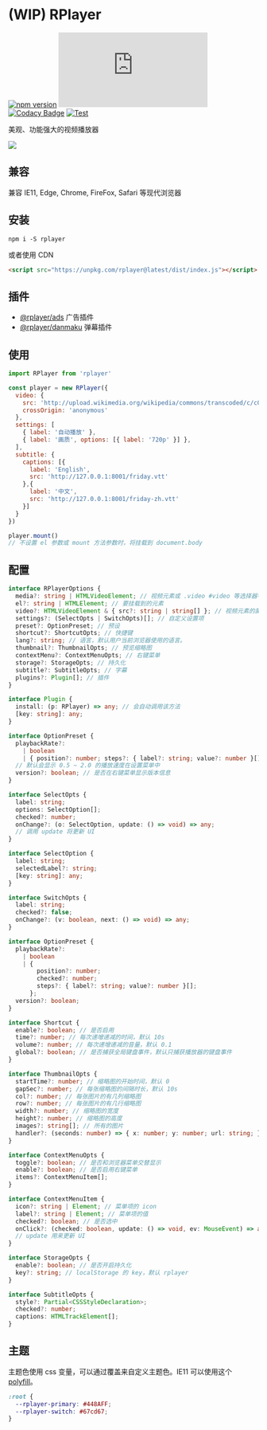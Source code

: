 # (WIP) RPlayer

[![npm version](https://img.shields.io/npm/v/rplayer.svg)](https://github.com/woopen/RPlayer) 
[![gzip size](https://img.badgesize.io/https:/unpkg.com/rplayer/dist/index.min.js?amp%3Blabel=size&compression=gzip)](https:/unpkg.com/rplayer/dist/index.min.js) 
[![Codacy Badge](https://app.codacy.com/project/badge/Grade/08e3f1086b5748aaa745ca655ecd1c6a)](https://www.codacy.com/gh/woopen/RPlayer/dashboard?utm_source=github.com&amp;utm_medium=referral&amp;utm_content=woopen/RPlayer&amp;utm_campaign=Badge_Grade) 
[![Test](https://github.com/woopen/RPlayer/actions/workflows/test.yml/badge.svg?branch=main)](https://github.com/woopen/RPlayer/actions/workflows/test.yml) 

美观、功能强大的视频播放器

![](https://i.loli.net/2020/07/12/QW1pa3O2JUAGyT6.png)

## 兼容

兼容 IE11, Edge, Chrome, FireFox, Safari 等现代浏览器

## 安装

```
npm i -S rplayer
```

或者使用 CDN

```html
<script src="https://unpkg.com/rplayer@latest/dist/index.js"></script>
```

## 插件

- [@rplayer/ads](https://github.com/woopen/RPlayer/tree/master/packages/rplayer-ads)  广告插件
- [@rplayer/danmaku](https://github.com/woopen/RPlayer/tree/master/packages/rplayer-danmaku)  弹幕插件

## 使用

```javascript
import RPlayer from 'rplayer'

const player = new RPlayer({
  video: {
    src: 'http://upload.wikimedia.org/wikipedia/commons/transcoded/c/c0/Big_Buck_Bunny_4K.webm/Big_Buck_Bunny_4K.webm.480p.vp9.webm',
    crossOrigin: 'anonymous'
  },
  settings: [
    { label: '自动播放' },
    { label: '画质', options: [{ label: '720p' }] },
  ],
  subtitle: {
    captions: [{
      label: 'English',
      src: 'http://127.0.0.1:8001/friday.vtt'
    },{
      label: '中文',
      src: 'http://127.0.0.1:8001/friday-zh.vtt'
    }]
  }
})

player.mount()
// 不设置 el 参数或 mount 方法参数时，将挂载到 document.body
```

## 配置

```typescript
interface RPlayerOptions {
  media?: string | HTMLVideoElement; // 视频元素或 .video #video 等选择器字符串
  el?: string | HTMLElement; // 要挂载到的元素
  video?: HTMLVideoElement & { src?: string | string[] }; // 视频元素的属性
  settings?: (SelectOpts | SwitchOpts)[]; // 自定义设置项
  preset?: OptionPreset; // 预设
  shortcut?: ShortcutOpts; // 快捷键
  lang?: string; // 语言，默认用户当前浏览器使用的语言。
  thumbnail?: ThumbnailOpts; // 预览缩略图
  contextMenu?: ContextMenuOpts; // 右键菜单
  storage?: StorageOpts; // 持久化
  subtitle?: SubtitleOpts; // 字幕
  plugins?: Plugin[]; // 插件
}

interface Plugin {
  install: (p: RPlayer) => any; // 会自动调用该方法
  [key: string]: any;
}

interface OptionPreset {
  playbackRate?:
    | boolean
    | { position?: number; steps?: { label?: string; value?: number }[] };
  // 默认会显示 0.5 ~ 2.0 的播放速度在设置菜单中
  version?: boolean; // 是否在右键菜单显示版本信息
}

interface SelectOpts {
  label: string;
  options: SelectOption[];
  checked?: number;
  onChange?: (o: SelectOption, update: () => void) => any;
  // 调用 update 将更新 UI
}

interface SelectOption {
  label: string;
  selectedLabel?: string;
  [key: string]: any;
}

interface SwitchOpts {
  label: string;
  checked?: false;
  onChange?: (v: boolean, next: () => void) => any;
}

interface OptionPreset {
  playbackRate?:
    | boolean
    | {
        position?: number;
        checked?: number;
        steps?: { label?: string; value?: number }[];
      };
  version?: boolean;
}

interface Shortcut {
  enable?: boolean; // 是否启用
  time?: number; // 每次递增递减的时间，默认 10s
  volume?: number; // 每次递增递减的音量，默认 0.1
  global?: boolean; // 是否捕获全局键盘事件，默认只捕获播放器的键盘事件
}

interface ThumbnailOpts {
  startTime?: number; // 缩略图的开始时间，默认 0
  gapSec?: number; // 每张缩略图的间隔时长，默认 10s
  col?: number; // 每张图片的有几列缩略图
  row?: number; // 每张图片的有几行缩略图
  width?: number; // 缩略图的宽度
  height?: number; // 缩略图的高度
  images?: string[]; // 所有的图片
  handler?: (seconds: number) => { x: number; y: number; url: string; }; // 手动控制缩略图显示，x, y 表示 background position 为正数
}

interface ContextMenuOpts {
  toggle?: boolean; // 是否和浏览器菜单交替显示
  enable?: boolean; // 是否启用右键菜单
  items?: ContextMenuItem[];
}

interface ContextMenuItem {
  icon?: string | Element; // 菜单项的 icon
  label?: string | Element; // 菜单项的值
  checked?: boolean; // 是否选中
  onClick?: (checked: boolean, update: () => void, ev: MouseEvent) => any;
  // update 用来更新 UI
}

interface StorageOpts {
  enable?: boolean; // 是否开启持久化
  key?: string; // localStorage 的 key，默认 rplayer
}

interface SubtitleOpts {
  style?: Partial<CSSStyleDeclaration>;
  checked?: number;
  captions: HTMLTrackElement[];
}
```

## 主题

主题色使用 css 变量，可以通过覆盖来自定义主题色。IE11 可以使用这个 [polyfill](https://github.com/nuxodin/ie11CustomProperties)。

```css
:root {
  --rplayer-primary: #448AFF;
  --rplayer-switch: #67cd67;
}
```
